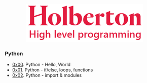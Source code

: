 <div align=center>  
    <img  
    style="text-align:center"  
    src="https://raw.githubusercontent.com/coding-max/hbtn_config/main/assets/head_high-level.png"  
    alt="Holberton School"/>  
</div>

### Python

- [0x00](https://github.com/coding-max/holbertonschool-higher_level_programming/tree/main/0x00-python-hello_world). Python - Hello, World  
- [0x01](https://github.com/coding-max/holbertonschool-higher_level_programming/tree/main/0x01-python-if_else_loops_functions). Python - if/else, loops, functions  
- [0x02](https://github.com/coding-max/holbertonschool-higher_level_programming/tree/main/0x02-python-import_modules). Python - import & modules  
